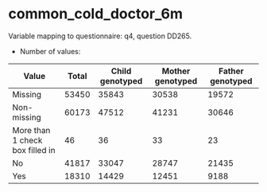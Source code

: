 # common_cold_doctor_6m
Variable mapping to questionnaire: q4, question DD265.
- Number of values:

| Value | Total | Child genotyped | Mother genotyped | Father genotyped |
| ----- | ----- | --------------- | ---------------- | ---------------- |
| Missing | 53450 | 35843 | 30538 | 19572 |
| Non-missing | 60173 | 47512 | 41231 | 30646 |
| More than 1 check box filled in | 46 | 36 | 33 |23 |
| No | 41817 | 33047 | 28747 |21435 |
| Yes | 18310 | 14429 | 12451 |9188 |



